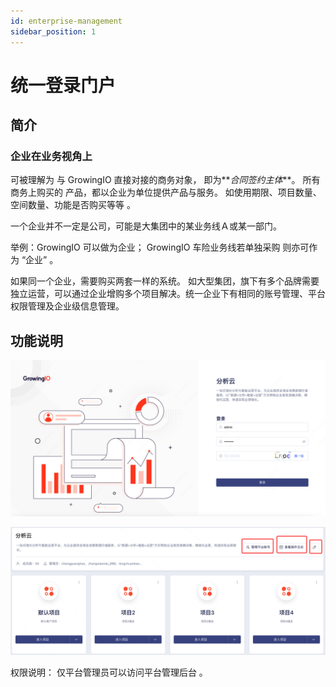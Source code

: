 ```yaml
---
id: enterprise-management
sidebar_position: 1
---
```


# 统一登录门户

## 简介[](#jian-jie)

### 企业在业务视角上[](#qi-ye-zai-ye-wu-shi-jiao-shang)

可被理解为 与 GrowingIO 直接对接的商务对象， 即为**_合同签约主体_**。 所有商务上购买的 产品，都以企业为单位提供产品与服务。 如使用期限、项目数量、空间数量、功能是否购买等等 。

一个企业并不一定是公司，可能是大集团中的某业务线Ａ或某一部门。

举例：GrowingIO 可以做为企业； GrowingIO 车险业务线若单独采购 则亦可作为 “企业” 。

如果同一个企业，需要购买两套一样的系统。 如大型集团，旗下有多个品牌需要独立运营，可以通过企业增购多个项目解决。统一企业下有相同的账号管理、平台权限管理及企业级信息管理。



## 功能说明[](#gong-neng-shuo-ming)

![图 27](/img/2d10a8bc7dd37652c14aa952193e10922b0aa3669d63b64bbecfa8c853434e24.png)  


![图 3](/img/336d75edc4da9de7d98c8ba74b384ac32eeb41b88b44855649e8c55c44dcb9e1.png)  


权限说明： 仅平台管理员可以访问平台管理后台 。


